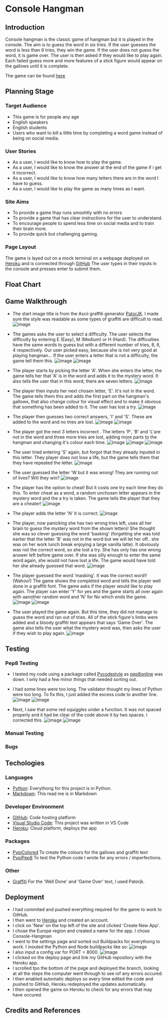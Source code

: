 # Console Hangman

## Introduction
Console hangman is the classic game of hangman but it is played in the console.
The aim is to guess the word in six tries. If the user guesses the word is less than 6 tries, they win the game. If the user does not guess the word, it is game over. The user is then asked if they would like to play again.
Each failed guess more and more features of a stick figure would appear on the gallows until it is complete.

The game can be found [here](https://console-hangman.herokuapp.com/)

## Planning Stage 
### Target Audience 
- This game is for people any age
- English speakers
- English students
- Users who want to kill a little time by completing a word game instead of being on social media.

### User Stories
- As a user, I would like to know how to play the game.
- As a user, I would like to know the answer at the end of the game if i get it incorrect.
- As a user, I would like to know how many letters there are in the word I have to guess.
- As a user, I would like to play the game as many times as I want.

### Site Aims
- To provide a game thay runs smoohtly with no errors
- To provide a game that has clear instructions for the user to understand.
- To encourage people to spend less time on social media and to train their brain more.
- To provide quick but challenging gaming.

### Page Layout
The game is layed out on a mock terminal on a webpage deployed on [Heroku](https://www.heroku.com/) and is connected through [GitHub](https://github.com)
The user types in their inputs in the console and presses enter to submit them. 

## Float Chart

## Game Walkthrough

- The start image title is from the Ascii graffiti generator [PatorJK](http://patorjk.com/software/taag/#p=testall&f=Stop&t=Console%20Hangman). I made sure the style was readable as some types of graffiti are difficult to read.
![image](assets/images/start.png)

- The games asks the user to select a difficulty. The user selects the difficulty by entering E (Easy), M (Medium) or H (Hard).
The difficulties have the same words to guess but with a different number of tries, 8, 6, 4 respectively.
Our user picked easy, because she is not very good at playing hangman...
If the user enters a letter that is not a difficulty, the game tell them this.
![image](assets/images/select_difficulty.png)
![image](assets/images/wrong_difficulty.png)

- The player starts by picking the letter 'A'.
When she enters the letter, the game tells her that 'A' is in the word and adds it to the mystery word.
It also tells the user that in this word, there are seven letters.
![image](assets/images/first-correct-answer.png)

- The player then inputs her next chosen letter, 'E'. It's not in the word.
The game tells them this and adds the first part on the hangman's gallows, that also change colour for visual effect and to make it obvious that something has been added to it. The user has lost a try.
![image](assets/images/first-wrong-answer.png)

- The player then guesses two correct answers, 'I' and 'S'. These are added to the word and no tries are lost.
![image](assets/images/second-correct-answer.png)
![image](assets/images/third-correct-answer.png)

- The player got the next 3 letters incorrect . The letters 'P', 'B' and 'L'are not in the word and three more tries are lost, adding more parts to the hangman and changing it's colour each time.
![image](assets/images/secoond-wrong-answer.png)
![image](assets/images/third-wrong-answer.png)
![image](assets/images/forth-wrong-answer.png)


- The user tried entering 'S' again, but forgot that they already inputed in this letter. They player does not lose a life, but the game tells them that they have repeated the letter.
![image](assets/images/repeated-letter.png)

- The user guessed the letter 'W but it was wrong! They are running out of lives? Will they win?
![image](assets/images/fifth-wrong-letter.png)

- The player has the option to cheat! But it costs one try each time they do this. To enter cheat as a word, a random unchosen letter appears in the mystery word and the a try is taken. The game tells the player that they are a cheater! 
![image](assets/images/cheater.png)

- The player adds the letter 'N' it is correct.
![image](assets/images/fifth-correct-letter.png)

- The player, now panicking she has two wrong tries left, uses all her brain to guess the mystery word from the shown letters! She thought she was so clever guessing the word 'basking' (forgetting she was told earlier that the letter 'B' was not in the word but we will let her off.. she was on her work lunch break enjoying a large vanilla latte). It obviously was not the correct word, so she lost a try. She has only has one wrong answer left before game over. If she was silly enough to enter the same word again, she would not have lost a life. The game would have told her she already guessed that word.
![image](assets/images/wrong-word.png)

- The player guessed the word 'masking'. It was the correct word!! (Wahoo!) The game shows the completed word and tells the player well done in a graffiti font. The game asks if the player would like to play again. The player can enter 'Y' for yes and the game starts all over again with aanother random word and 'N' for No which ends the game.
![image](assets/images/correct-word.png)
![image](assets/images/game-won.png)

- The user played the game again. But this time, they did not manage to guess the word and ran out of tries.
All of the stick figure's limbs were added and a bloody graffiti text appears that says 'Game Over'. The game also tells the user what the mystery word was, then asks the user if they wish to play again.
![image](assets/images/game-over.png)

## Testing
### Pep8 Testing
- I tested my code using a package called [Pycodestyle](https://pypi.org/project/pycodestyle/) as [pep8online](http://pep8online.com/) was down. I only had a few minor things that needed sorting out.

- I had some lines were too long. The validator thought my lines of Python were too long. To fix this, I just added the excess code to another line.
![image](assets/images/line-too-long.png)
![image](assets/images/line-too-long-fix.png)

- Next, I saw that some red squiggles under a function. It was not spaced properly and it had be clear of the code above it by two spaces. I corrected this.
![image](assets/images/function-error.png)
![image](assets/images/function-error-fix.png)

### Manual Testing

### Bugs

## Techologies 
### Languages
- [Python](https://www.python.org/): Everythong for this project is in Python.
- [Markdown](https://www.markdownguide.org/basic-syntax/): This read me is in Markdown

### Developer Environment
- [GitHub](https://github.com/): Code hosting platform 
- [Visual Studio Code](https://code.visualstudio.com/): This project was written in VS Code
- [Heroku](heroku.com): Cloud platform, deploys the app

### Packages
- [PypiColored](https://pypi.org/project/colored/) To create the colours for the gallows and graffiti text 
- [PypiPep8](https://pypi.org/project/pep8/) To test the Python code I wrote for any errors / imperfections.

### Other
- [Graffiti](https://patorjk.com/software/taag/#p=display&f=Graffiti&t=Type%20Something%20) For the 'Well Done' and 'Game Over' text, I used Patorjk.
## Deployment
- I had commited and pushed everything required for the game to work to GitHub.
- I then went to [Heroku]((heroku.com)) and created an account.
- I click on 'New' on the top left of the site and clicked 'Create New App'.
- I chose the Europe region and created a name for the app. I chose Console-Hangman
- I went to the settings page and sorted out Buildpacks for everythong to work. I inouted the Python and Node buildpacks like so:
![image](assets/images/buildpack.png)
- I also input a config var for PORT = 8000.
![image](assets/images/buildpack.png) 
- I clicked on the deploy page and link my GitHub repository with the Heroku app.
- I scrolled tpo the bottom of the page and deployed the branch, looking at all the steps the computer went through to see iof any errors occured.
- I then enabled automatic deploys so every time edited the code and pushed to GitHub, Heroku redeployed the updates automatically.
- I then opened the game on Heroku to check for any errors that may have occured.

## Credits and References